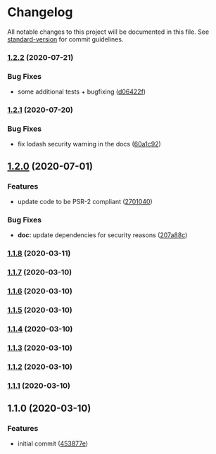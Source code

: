 # Changelog

All notable changes to this project will be documented in this file. See [standard-version](https://github.com/conventional-changelog/standard-version) for commit guidelines.

### [1.2.2](https://github.com/Neunerlei/arrays/compare/v1.2.1...v1.2.2) (2020-07-21)


### Bug Fixes

* some additional tests + bugfixing ([d06422f](https://github.com/Neunerlei/arrays/commit/d06422fdb25e0dc6e574ff14b4aaf51ed2d8bc14))

### [1.2.1](https://github.com/Neunerlei/arrays/compare/v1.2.0...v1.2.1) (2020-07-20)


### Bug Fixes

* fix lodash security warning in the docs ([60a1c92](https://github.com/Neunerlei/arrays/commit/60a1c927b864c01f011f6a48cc0ee5c5c779bd1a))

## [1.2.0](https://github.com/Neunerlei/arrays/compare/v1.1.8...v1.2.0) (2020-07-01)


### Features

* update code to be PSR-2 compliant ([2701040](https://github.com/Neunerlei/arrays/commit/2701040a7df6aab739ef0597b3522bcc1a6f3d54))


### Bug Fixes

* **doc:** update dependencies for security reasons ([207a88c](https://github.com/Neunerlei/arrays/commit/207a88c287d044163150a950950372fa9e3ee580))

### [1.1.8](https://github.com/Neunerlei/arrays/compare/v1.1.7...v1.1.8) (2020-03-11)

### [1.1.7](https://github.com/Neunerlei/arrays/compare/v1.1.6...v1.1.7) (2020-03-10)

### [1.1.6](https://github.com/Neunerlei/arrays/compare/v1.1.5...v1.1.6) (2020-03-10)

### [1.1.5](https://github.com/Neunerlei/arrays/compare/v1.1.4...v1.1.5) (2020-03-10)

### [1.1.4](https://github.com/Neunerlei/arrays/compare/v1.1.3...v1.1.4) (2020-03-10)

### [1.1.3](https://github.com/Neunerlei/arrays/compare/v1.1.2...v1.1.3) (2020-03-10)

### [1.1.2](https://github.com/Neunerlei/arrays/compare/v1.1.1...v1.1.2) (2020-03-10)

### [1.1.1](https://github.com/Neunerlei/arrays/compare/v1.1.0...v1.1.1) (2020-03-10)

## 1.1.0 (2020-03-10)


### Features

* initial commit ([453877e](https://github.com/Neunerlei/arrays/commit/453877e9d97bc1149081020f1e39376845109d54))
